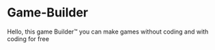 # Game-Builder
Hello, this game Builder™ you can make games without coding and with coding for free 

